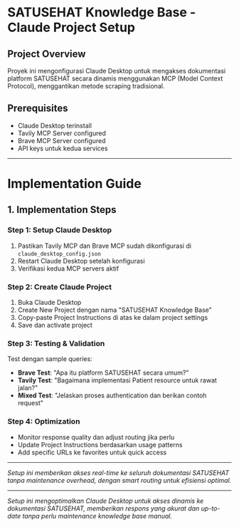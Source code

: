 # SATUSEHAT Knowledge Base - Claude Project Setup

## Project Overview
Proyek ini mengonfigurasi Claude Desktop untuk mengakses dokumentasi platform SATUSEHAT secara dinamis menggunakan MCP (Model Context Protocol), menggantikan metode scraping tradisional.

## Prerequisites
- Claude Desktop terinstall
- Tavily MCP Server configured
- Brave MCP Server configured
- API keys untuk kedua services

---

# Implementation Guide

## 1. Implementation Steps

### Step 1: Setup Claude Desktop
1. Pastikan Tavily MCP dan Brave MCP sudah dikonfigurasi di `claude_desktop_config.json`
2. Restart Claude Desktop setelah konfigurasi
3. Verifikasi kedua MCP servers aktif

### Step 2: Create Claude Project
1. Buka Claude Desktop
2. Create New Project dengan nama "SATUSEHAT Knowledge Base"
3. Copy-paste Project Instructions di atas ke dalam project settings
4. Save dan activate project

### Step 3: Testing & Validation
Test dengan sample queries:
- **Brave Test**: "Apa itu platform SATUSEHAT secara umum?"
- **Tavily Test**: "Bagaimana implementasi Patient resource untuk rawat jalan?"
- **Mixed Test**: "Jelaskan proses authentication dan berikan contoh request"

### Step 4: Optimization
- Monitor response quality dan adjust routing jika perlu
- Update Project Instructions berdasarkan usage patterns
- Add specific URLs ke favorites untuk quick access

---

*Setup ini memberikan akses real-time ke seluruh dokumentasi SATUSEHAT tanpa maintenance overhead, dengan smart routing untuk efisiensi optimal.*

---

*Setup ini mengoptimalkan Claude Desktop untuk akses dinamis ke dokumentasi SATUSEHAT, memberikan respons yang akurat dan up-to-date tanpa perlu maintenance knowledge base manual.*